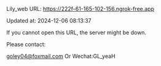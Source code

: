 Lily_web URL: https://222f-61-165-102-156.ngrok-free.app

Updated at: 2024-12-06 08:13:37

If you cannot open this URL, the server might be down.

Please contact: 

goley04@foxmail.com Or Wechat:GL_yeaH